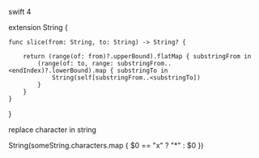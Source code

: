 swift 4

extension String {
    
    func slice(from: String, to: String) -> String? {
        
        return (range(of: from)?.upperBound).flatMap { substringFrom in
            (range(of: to, range: substringFrom..<endIndex)?.lowerBound).map { substringTo in
                String(self[substringFrom..<substringTo])
            }
        }
    }
}



replace character in string

String(someString.characters.map {
                $0 == "x" ? "*" : $0
            })
